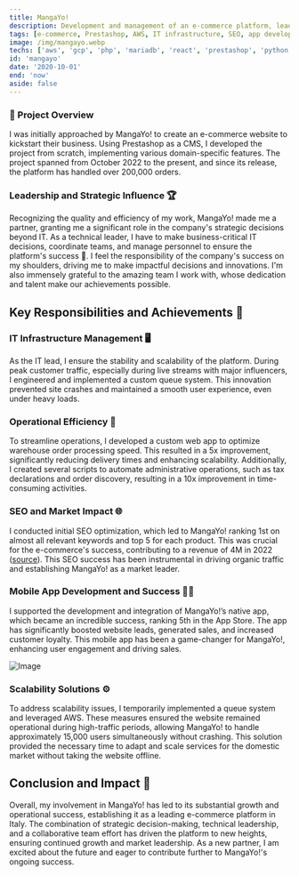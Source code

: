 ```yaml
---
title: MangaYo!
description: Development and management of an e-commerce platform, leading to significant business growth and operational efficiency.
tags: [e-commerce, Prestashop, AWS, IT infrastructure, SEO, app development]
image: /img/mangayo.webp
techs: ['aws', 'gcp', 'php', 'mariadb', 'react', 'prestashop', 'python', 'docker', 'supabase', 'centos']
id: 'mangayo'
date: '2020-10-01'
end: 'now'
aside: false
---
```

### 🚀 Project Overview

I was initially approached by MangaYo! to create an e-commerce website to kickstart their business. Using Prestashop as a CMS, I developed the project from scratch, implementing various domain-specific features. The project spanned from October 2022 to the present, and since its release, the platform has handled over 200,000 orders.

### Leadership and Strategic Influence 🏆

Recognizing the quality and efficiency of my work, MangaYo! made me a partner, granting me a significant role in the company's strategic decisions beyond IT. As a technical leader, I have to make business-critical IT decisions, coordinate teams, and manage personnel to ensure the platform's success 🚀. I feel the responsibility of the company's success on my shoulders, driving me to make impactful decisions and innovations. I'm also immensely grateful to the amazing team I work with, whose dedication and talent make our achievements possible.

## Key Responsibilities and Achievements 🌟

### IT Infrastructure Management 🖥️

As the IT lead, I ensure the stability and scalability of the platform. During peak customer traffic, especially during live streams with major influencers, I engineered and implemented a custom queue system. This innovation prevented site crashes and maintained a smooth user experience, even under heavy loads.

### Operational Efficiency 🚀

To streamline operations, I developed a custom web app to optimize warehouse order processing speed. This resulted in a 5x improvement, significantly reducing delivery times and enhancing scalability. Additionally, I created several scripts to automate administrative operations, such as tax declarations and order discovery, resulting in a 10x improvement in time-consuming activities.

### SEO and Market Impact 🌐

I conducted initial SEO optimization, which led to MangaYo! ranking 1st on almost all relevant keywords and top 5 for each product. This was crucial for the e-commerce's success, contributing to a revenue of 4M in 2022 ([source](https://www.ufficiocamerale.it/1199/mangayo-societa-a-responsabilita-limitata-semplificata)). This SEO success has been instrumental in driving organic traffic and establishing MangaYo! as a market leader.

### Mobile App Development and Success 📱✨

I supported the development and integration of MangaYo!’s native app, which became an incredible success, ranking 5th in the App Store. The app has significantly boosted website leads, generated sales, and increased customer loyalty. This mobile app has been a game-changer for MangaYo!, enhancing user engagement and driving sales.

![Image](/img/collectyo.webp)

### Scalability Solutions ⚙️

To address scalability issues, I temporarily implemented a queue system and leveraged AWS. These measures ensured the website remained operational during high-traffic periods, allowing MangaYo! to handle approximately 15,000 users simultaneously without crashing. This solution provided the necessary time to adapt and scale services for the domestic market without taking the website offline.

## Conclusion and Impact 💼
Overall, my involvement in MangaYo! has led to its substantial growth and operational success, establishing it as a leading e-commerce platform in Italy. The combination of strategic decision-making, technical leadership, and a collaborative team effort has driven the platform to new heights, ensuring continued growth and market leadership. As a new partner, I am excited about the future and eager to contribute further to MangaYo!'s ongoing success.


